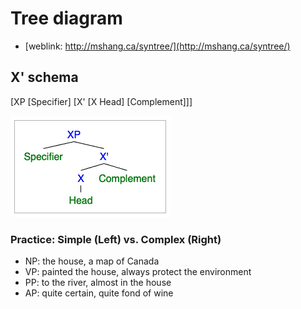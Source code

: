 # Tree diagram

+ [weblink: http://mshang.ca/syntree/](http://mshang.ca/syntree/)

## X' schema

[XP [Specifier] [X' [X Head] [Complement]]]

![X' schema](https://github.com/MK316/Spring2023/raw/main/Engling/images/tree01.png)

### Practice: Simple (Left) vs. Complex (Right)
+ NP: the house, a map of Canada
+ VP: painted the house, always protect the environment
+ PP: to the river, almost in the house
+ AP: quite certain, quite fond of wine
